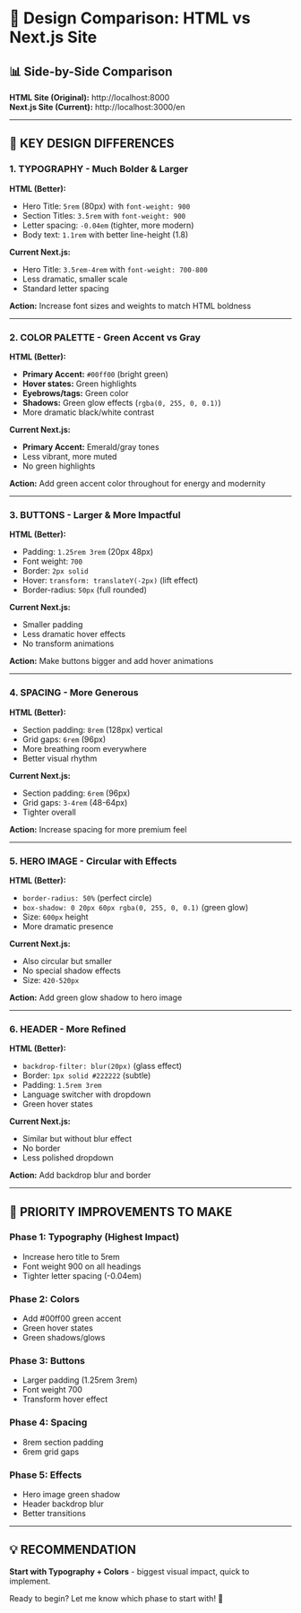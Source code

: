 # 🎨 Design Comparison: HTML vs Next.js Site

## 📊 Side-by-Side Comparison

**HTML Site (Original):** http://localhost:8000  
**Next.js Site (Current):** http://localhost:3000/en

---

## 🎯 KEY DESIGN DIFFERENCES

### 1. **TYPOGRAPHY** - Much Bolder & Larger

**HTML (Better):**
- Hero Title: `5rem` (80px) with `font-weight: 900`
- Section Titles: `3.5rem` with `font-weight: 900`
- Letter spacing: `-0.04em` (tighter, more modern)
- Body text: `1.1rem` with better line-height (1.8)

**Current Next.js:**
- Hero Title: `3.5rem-4rem` with `font-weight: 700-800`
- Less dramatic, smaller scale
- Standard letter spacing

**Action:** Increase font sizes and weights to match HTML boldness

---

### 2. **COLOR PALETTE** - Green Accent vs Gray

**HTML (Better):**
- **Primary Accent:** `#00ff00` (bright green)
- **Hover states:** Green highlights
- **Eyebrows/tags:** Green color
- **Shadows:** Green glow effects (`rgba(0, 255, 0, 0.1)`)
- More dramatic black/white contrast

**Current Next.js:**
- **Primary Accent:** Emerald/gray tones
- Less vibrant, more muted
- No green highlights

**Action:** Add green accent color throughout for energy and modernity

---

### 3. **BUTTONS** - Larger & More Impactful

**HTML (Better):**
- Padding: `1.25rem 3rem` (20px 48px)
- Font weight: `700`
- Border: `2px solid`
- Hover: `transform: translateY(-2px)` (lift effect)
- Border-radius: `50px` (full rounded)

**Current Next.js:**
- Smaller padding
- Less dramatic hover effects
- No transform animations

**Action:** Make buttons bigger and add hover animations

---

### 4. **SPACING** - More Generous

**HTML (Better):**
- Section padding: `8rem` (128px) vertical
- Grid gaps: `6rem` (96px)
- More breathing room everywhere
- Better visual rhythm

**Current Next.js:**
- Section padding: `6rem` (96px)
- Grid gaps: `3-4rem` (48-64px)
- Tighter overall

**Action:** Increase spacing for more premium feel

---

### 5. **HERO IMAGE** - Circular with Effects

**HTML (Better):**
- `border-radius: 50%` (perfect circle)
- `box-shadow: 0 20px 60px rgba(0, 255, 0, 0.1)` (green glow)
- Size: `600px` height
- More dramatic presence

**Current Next.js:**
- Also circular but smaller
- No special shadow effects
- Size: `420-520px`

**Action:** Add green glow shadow to hero image

---

### 6. **HEADER** - More Refined

**HTML (Better):**
- `backdrop-filter: blur(20px)` (glass effect)
- Border: `1px solid #222222` (subtle)
- Padding: `1.5rem 3rem`
- Language switcher with dropdown
- Green hover states

**Current Next.js:**
- Similar but without blur effect
- No border
- Less polished dropdown

**Action:** Add backdrop blur and border

---

## 🚀 PRIORITY IMPROVEMENTS TO MAKE

### **Phase 1: Typography (Highest Impact)**
- Increase hero title to 5rem
- Font weight 900 on all headings
- Tighter letter spacing (-0.04em)

### **Phase 2: Colors**
- Add #00ff00 green accent
- Green hover states
- Green shadows/glows

### **Phase 3: Buttons**
- Larger padding (1.25rem 3rem)
- Font weight 700
- Transform hover effect

### **Phase 4: Spacing**
- 8rem section padding
- 6rem grid gaps

### **Phase 5: Effects**
- Hero image green shadow
- Header backdrop blur
- Better transitions

---

## 💡 RECOMMENDATION

**Start with Typography + Colors** - biggest visual impact, quick to implement.

Ready to begin? Let me know which phase to start with! 🚀
